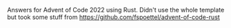 Answers for Advent of Code 2022 using Rust. Didn't use the whole template but took some stuff from https://github.com/fspoettel/advent-of-code-rust